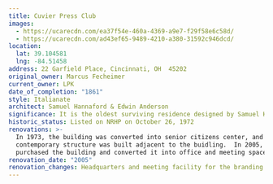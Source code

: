 ```yaml
---
title: Cuvier Press Club
images:
  - https://ucarecdn.com/ea37f54e-460a-4369-a9e7-f29f58e6c58d/
  - https://ucarecdn.com/ad43ef65-9489-4210-a380-31592c946dcd/
location:
  lat: 39.104581
  lng: -84.51458
address: 22 Garfield Place, Cincinnati, OH  45202
original_owner: Marcus Fecheimer
current_owner: LPK
date_of_completion: "1861"
style: Italianate
architect: Samuel Hannaford & Edwin Anderson
significance: It is the oldest surviving residence designed by Samuel Hannaford.
historic_status: Listed on NRHP on October 26, 1972
renovations: >-
  In 1973, the building was converted into senior citizens center, and a
  contemporary structure was built adjacent to the buidling.  In 2005, LPK
  purchased the building and converted it into office and meeting space.
renovation_date: "2005"
renovation_changes: Headquarters and meeting facility for the branding company.
---
```

